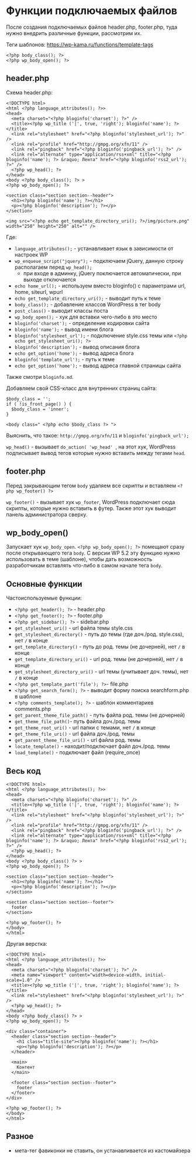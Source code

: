 # Функции подключаемых файлов
После создания подключаемых файлов header.php, footer.php, туда нужно внедрить различные функции, рассмотрим их.

Теги шаблонов: https://wp-kama.ru/functions/template-tags

    <?php body_class(); ?>
    <?php wp_body_open(); ?>

## header.php
Схема header.php:

    <!DOCTYPE html>
    <html <?php language_attributes(); ?>>
    <head>
      <meta charset="<?php bloginfo('charset'); ?>" />
      <title><?php wp_title ('|', true, 'right'); bloginfo('name'); ?></title>
      <link rel="stylesheet" href="<?php bloginfo('stylesheet_url'); ?>" />
      <link rel="profile" href="http://gmpg.org/xfn/11" />
      <link rel="pingback" href="<?php bloginfo('pingback_url'); ?>" />
      <link rel="alternate" type="application/rss+xml" title="<?php bloginfo('name'); ?> &raquo; Лента" href="<?php bloginfo('rss2_url'); ?>" />
      <?php wp_head(); ?>
    </head>
    <body <?php body_class(); ?> >
    <?php wp_body_open(); ?>

    <section class="section section--header">
      <h1><?php bloginfo('name'); ?></h1>
      <p><?php bloginfo('description'); ?></p>
    </section>

    <img src="<?php echo get_template_directory_uri(); ?>/img/picture.png" width="250" height="250" alt="" />

Где:

- `language_attributes();` - устанавливает язык в зависимости от настроек WP
- `wp_enqueue_script("jquery");` - подключаем jQuery, данную строку располагаем перед `wp_head();`
  - при входе в админку, jQuery поключается автоматически, при выходе отключается
- `echo home_url();` - используем вместо bloginfo() с параметрами url, home, siteurl, wpurl
- `echo get_template_directory_uri();` - выводит путь к теме
- `body_class();` - добавление классов WordPress в тег body
- `post_class()` - выводит классы поста
- `wp_body_open();` - хук для вставки чего-либо в это место
- `bloginfo('charset');` - определение кодировки сайта
- `bloginfo('name');` - вывод имени блога
- `bloginfo('stylesheet_url');` - подключение style.css темы или `<?php echo get_stylesheet_uri(); ?>`
- `bloginfo('description');` - вывод описания блога
- `echo get_option('home');` - вывод адреса блога
- `bloginfo('template_url');` - путь к теме
- `echo get_option('home');` - вывод адреса главной страницы сайта

Также смотри `bloginfo.md`.

Добавляем свой CSS-класс для внутренних страниц сайта:

    $body_class = '';
    if ( !is_front_page() ) {
      $body_class = 'inner';
    }

    <body class=" <?php echo $body_class ?> ">

Выяснить, что такое: `http://gmpg.org/xfn/11` и `bloginfo('pingback_url');`

`wp_head()` - вызывает `do_action( 'wp_head' `, на этот хук, WordPress подписывает вывод тегов которые нужно вставить между тегами `head`.

## footer.php
Перед закрывающим тегом `body` удаляем все скрипты и вставляем `<?php wp_footer() ?>`

`wp_footer()` - вызывает хук `wp_footer`, WordPress подключает сюда скрипты, которые нужно вставить в футер. Также этот хук выводит панель администратора сверху.

## wp_body_open()
Запускает хук `wp_body_open`. `<?php wp_body_open(); ?>` помещают сразу после открывающего тега `body`. С версии WP 5.2 эту функцию нужно использовать в теме (шаблоне), чтобы дать возможность разработчикам вставлять что-либо в самом начале тега `body`.

## Основные функции
Частоиспользуемые функции:

- `<?php get_header(); ?>` - header.php
- `<?php get_footer(); ?>` - footer.php
- `<?php get_sidebar(); ?>` - sidebar.php
- `get_stylesheet_uri()` - url файла темы style.css
- `get_stylesheet_directory()` - путь до темы (где доч./род. style.css), нет `/` в конце
- `get_template_directory()` - путь до род. темы (не дочерней), нет `/` в конце
- `get_template_directory_uri()` - url род. темы (не дочерней), нет `/` в конце
- `get_stylesheet_directory_uri()` - url темы (учитывает доч. темы), нет `/` в конце
- `<?php get_template_part('file'); ?>`-  file.php
- `<?php get_search_form(); ?>` - выводит форму поиска searchform.php в шаблоне
- `<?php comments_template(); ?>` - шаблон комментариев comments.php
- `get_parent_theme_file_path()` - путь файла род. темы (не дочерней)
- `get_theme_file_path()`- путь файла доч./род. темы
- `get_theme_root_uri()` - url папки с темами, нет `/` в конце
- `get_theme_file_uri()` - url файла доч./род. темы
- `get_parent_theme_file_uri()` - url файла род. темы
- `locate_template()` - находит/подключает файл доч./род. темы
- `load_template()` -  подключает файл (require_once)

## Весь код

    <!DOCTYPE html>
    <html <?php language_attributes(); ?>>
    <head>
      <meta charset="<?php bloginfo('charset'); ?>" />
      <title><?php wp_title ('|', true, 'right'); bloginfo('name'); ?></title>
      <link rel="stylesheet" href="<?php bloginfo('stylesheet_url'); ?>" />
      <link rel="profile" href="http://gmpg.org/xfn/11" />
      <link rel="pingback" href="<?php bloginfo('pingback_url'); ?>" />
      <link rel="alternate" type="application/rss+xml" title="<?php bloginfo('name'); ?> &raquo; Лента" href="<?php bloginfo('rss2_url'); ?>" />
      <?php wp_head(); ?>
    </head>
    <body <?php body_class() ?> >
    <?php wp_body_open(); ?>

    <section class="section section--header">
      <h1><?php bloginfo('name'); ?></h1>
      <p><?php bloginfo('description'); ?></p>
    </section>

    <section class="section section--footer">
      footer
    </section>

    <?php wp_footer(); ?>
    </body>
    </html>

Другая верстка:

    <!DOCTYPE html>
    <html <?php language_attributes(); ?>>
    <head>
      <meta charset="<?php bloginfo('charset'); ?>" />
      <meta name="viewport" content="width=device-width, initial-scale=1.0" />
      <title><?php wp_title ('|', true, 'right'); bloginfo('name'); ?></title>
      <link rel="stylesheet" href="<?php bloginfo('stylesheet_url'); ?>" />
      <?php wp_head(); ?>
    </head>
    <body <?php body_class() ?> >
    <?php wp_body_open(); ?>

    <div class="container">
      <header class="section section--header">
        <h1 class="title-site"><?php bloginfo('name'); ?></h1>
        <p><?php bloginfo('description'); ?></p>
      </header>

      <main>
        Контент
      </main>

      <footer class="section section--footer">
        footer
      </footer>
    </div>

    <?php wp_footer(); ?>
    </body>
    </html>

## Разное
- мета-тег фавиконки не ставить, он устанавливается из кастомайзера
